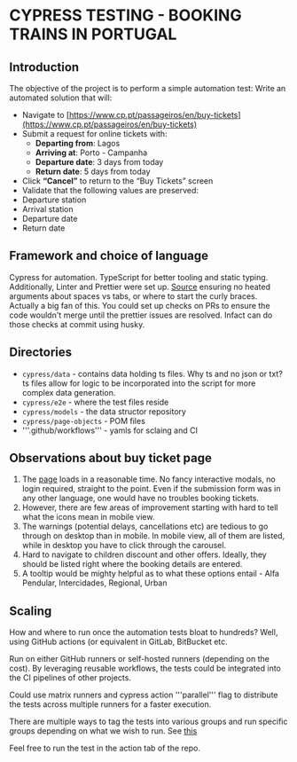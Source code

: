 # CYPRESS TESTING - BOOKING TRAINS IN PORTUGAL


## Introduction
The objective of the project is to perform a simple automation test:
Write an automated solution that will:
- Navigate to [https://www.cp.pt/passageiros/en/buy-tickets](https://www.cp.pt/passageiros/en/buy-tickets)
- Submit a request for online tickets with:
  -  **Departing from**: Lagos
  -  **Arriving at**: Porto - Campanha
  -  **Departure date**: 3 days from today
  -  **Return date**: 5 days from today
- Click **“Cancel”** to return to the “Buy Tickets” screen
-  Validate that the following values are preserved:
  -  Departure station
  -  Arrival station
  -  Departure date
  -  Return date

## Framework and choice of language 
Cypress for automation. TypeScript for better tooling and static typing. 
Additionally, Linter and Prettier were set up. [Source](https://medium.com/@beginners_log/set-up-linter-and-prettier-for-your-cypress-project-flat-config-a4af886f4101) ensuring no heated arguments about spaces vs tabs, or where to start the curly braces. Actually a big fan of this. You could set up checks on PRs to ensure the code wouldn't merge until the prettier issues are resolved. Infact can do those checks at commit using husky.  

## Directories
- ```cypress/data``` - contains data holding ts files. Why ts and no json or txt? ts files allow for logic to be incorporated into the script for more complex data generation. 
- ```cypress/e2e``` - where the test files reside 
- ```cypress/models``` - the data structor repository 
- ```cypress/page-objects``` - POM files
- '''.github/workflows''' - yamls for sclaing and CI 

## Observations about buy ticket page
1. The [page](https://www.cp.pt/passageiros/en/buy-tickets) loads in a reasonable time. No fancy interactive modals, no login required, straight to the point. Even if the submission form was in any other language, one would have no troubles booking tickets.  
2. However, there are few areas of improvement starting with hard to tell what the icons mean in mobile view. 
3. The warnings (potential delays, cancellations etc) are tedious to go through on desktop than in mobile. In mobile view, all of them are listed, while in desktop you have to click through the carousel. 
4. Hard to navigate to children discount and other offers. Ideally, they should be listed right where the booking details are entered. 
5. A tooltip would be mighty helpful as to what these options entail - Alfa Pendular, Intercidades, Regional, Urban 

## Scaling 
How and where to run once the automation tests bloat to hundreds? Well, using GitHub actions (or equivalent in GitLab, BitBucket etc.

Run on either GitHub runners or self-hosted runners (depending on the cost). By leveraging reusable workflows, the tests could be integrated into the CI pipelines of other projects. 

Could use matrix runners and cypress action '''parallel''' flag to distribute the tests across multiple runners for a faster execution.  

There are multiple ways to tag the tests into various groups and run specific groups depending on what we wish to run. See [this](https://stackoverflow.com/questions/65045102/how-to-add-test-case-grouping-in-cypress)

Feel free to run the test in the action tab of the repo. 

